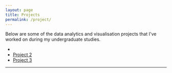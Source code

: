 ```yaml
---
layout: page
title: Projects
permalink: /project/
---
```


Below are some of the data analytics and visualisation projects that I've worked on during my undergraduate studies. 

* [Project 1]:(https://github.com/imihshos)
* [Project 2](/2022/01/14/stat5-w22)
* [Project 3](/2021/09/05/stat5-f21/)


***

